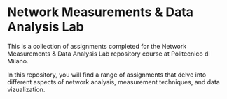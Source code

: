 # Network Measurements & Data Analysis Lab

This is a collection of assignments completed for the Network Measurements & Data Analysis Lab repository course at Politecnico di Milano.

In this repository, you will find a range of assignments that delve into different aspects of network analysis, measurement techniques, and data vizualization.
